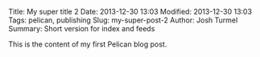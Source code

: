Title: My super title 2
Date: 2013-12-30 13:03
Modified: 2013-12-30 13:03
Tags: pelican, publishing
Slug: my-super-post-2
Author: Josh Turmel
Summary: Short version for index and feeds

This is the content of my first Pelican blog post.
